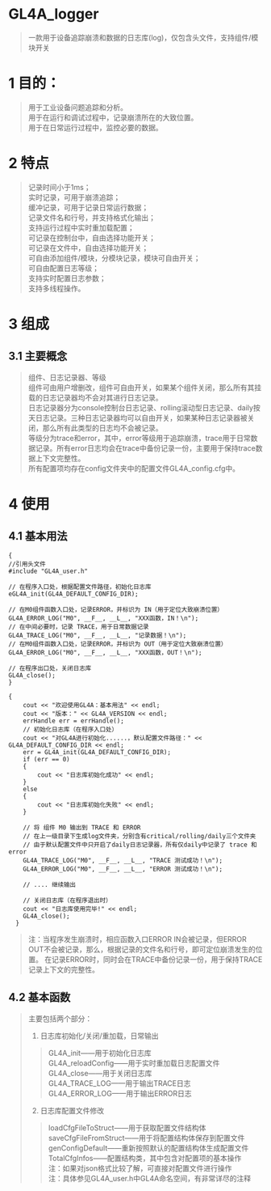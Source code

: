 # GL4A_logger
>一款用于设备追踪崩溃和数据的日志库(log)，仅包含头文件，支持组件/模块开关
# 1 目的：
>  用于工业设备问题追踪和分析。<br>
>  用于在运行和调试过程中，记录崩溃所在的大致位置。<br>
>  用于在日常运行过程中，监控必要的数据。<br>
# 2 特点
 > 记录时间小于1ms；<br>
 > 实时记录，可用于崩溃追踪；<br>
 > 缓冲记录，可用于记录日常运行数据；<br>
 > 记录文件名和行号，并支持格式化输出；<br>
 > 支持运行过程中实时重加载配置；<br>
 > 可记录在控制台中，自由选择功能开关；<br>
 > 可记录在文件中，自由选择功能开关；<br>
 > 可自由添加组件/模块，分模块记录，模块可自由开关；<br>
 > 可自由配置日志等级；<br>
 >支持实时配置日志参数；<br>
 > 支持多线程操作。<br>
# 3 组成
## 3.1 主要概念
  >组件、日志记录器、等级<br>
  >组件可由用户增删改，组件可自由开关，如果某个组件关闭，那么所有其挂载的日志记录器均不会对其进行日志记录。<br>
 > 日志记录器分为console控制台日志记录、rolling滚动型日志记录、daily按天日志记录。三种日志记录器均可以自由开关，如果某种日志记录器被关闭，那么所有此类型的日志均不会被记录。<br>
  >等级分为trace和error，其中，error等级用于追踪崩溃，trace用于日常数据记录。所有error日志均会在trace中备份记录一份，主要用于保持trace数据上下文完整性。<br>
  >所有配置项均存在config文件夹中的配置文件GL4A_config.cfg中。<br>
# 4 使用

## 4.1 基本用法
~~~
{
//引用头文件
#include "GL4A_user.h"

// 在程序入口处，根据配置文件路径，初始化日志库
eGL4A_init(GL4A_DEFAULT_CONFIG_DIR);

// 在M0组件函数入口处，记录ERROR，并标识为 IN（用于定位大致崩溃位置）
GL4A_ERROR_LOG("M0", __F__, __L__, "XXX函数，IN！\n");
// 在中间必要时，记录 TRACE，用于日常数据记录
GL4A_TRACE_LOG("M0", __F__, __L__, "记录数据！\n");
// 在M0组件函数入口处，记录ERROR，并标识为 OUT（用于定位大致崩溃位置）
GL4A_ERROR_LOG("M0", __F__, __L__, "XXX函数，OUT！\n");

// 在程序出口处，关闭日志库
GL4A_close();
}
~~~
~~~
{
	cout << "欢迎使用GL4A：基本用法" << endl;
	cout << "版本：" << GL4A_VERSION << endl;
	errHandle err = errHandle();
	// 初始化日志库（在程序入口处）
	cout << "对GL4A进行初始化......，默认配置文件路径：" << GL4A_DEFAULT_CONFIG_DIR << endl;
	err = GL4A_init(GL4A_DEFAULT_CONFIG_DIR);
	if (err == 0)
	{
		cout << "日志库初始化成功" << endl;
	}
	else
	{
		cout << "日志库初始化失败" << endl;
	}

	// 将 组件 M0 输出到 TRACE 和 ERROR
	// 在上一级目录下生成log文件夹，分别含有critical/rolling/daily三个文件夹
	// 由于默认配置文件中只开启了daily日志记录器，所有仅daily中记录了 trace 和 error
	GL4A_TRACE_LOG("M0", __F__, __L__, "TRACE 测试成功！\n");
	GL4A_ERROR_LOG("M0", __F__, __L__, "ERROR 测试成功！\n");

	// .... 继续输出

	// 关闭日志库（在程序退出时）
	cout << "日志库使用完毕!" << endl;
	GL4A_close();
  }
~~~
>注：当程序发生崩溃时，相应函数入口ERROR IN会被记录，但ERROR OUT不会被记录，那么，根据记录的文件名和行号，即可定位崩溃发生的位置。
在记录ERROR时，同时会在TRACE中备份记录一份，用于保持TRACE记录上下文的完整性。<br>
## 4.2 基本函数
  >主要包括两个部分：
  >1.	日志库初始化/关闭/重加载，日常输出<br>
  >>GL4A_init——用于初始化日志库<br>
  >>GL4A_reloadConfig——用于实时重加载日志配置文件<br>
  >>GL4A_close——用于关闭日志库<br>
  >>GL4A_TRACE_LOG——用于输出TRACE日志<br>
  >>GL4A_ERROR_LOG——用于输出ERROR日志<br>
  >2.	日志库配置文件修改<br>
  >>loadCfgFileToStruct——用于获取配置文件结构体<br>
  >>saveCfgFileFromStruct——用于将配置结构体保存到配置文件<br>
  >>genConfigDefault——重新按照默认的配置结构体生成配置文件<br>
  >>TotalCfgInfos——配置结构类，其中包含对配置项的基本操作<br>
  >注：如果对json格式比较了解，可直接对配置文件进行操作<br>
  >注：具体参见GL4A_user.h中GL4A命名空间，有非常详尽的注释 <br>
